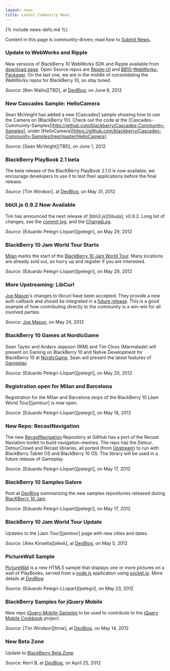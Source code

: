 ```yaml
---
layout: news
title: Latest Community News
---
```

{% include news-defs.md %}

Content in this page is community-driven; read how to [Submit News](Submit_News.html).

### Update to WebWorks and Ripple
New versions of BlackBerry 10 WebWorks SDK and Ripple available from [download page](http://devblog.blackberry.com/2012/06/blackberry-10-webworks-sdk-ripple-update/).
Open Source repos are [Ripple-UI](https://github.com/blackberry/Ripple-UI) and
[BB10-WebWorks-Packager](https://github.com/blackberry/BB10-Webworks-Packager).
On the last one, we are in the middle of consolidating the WebWorks repos for BlackBerry 10, so stay tuned.

_Source_: [Ken Wallis][TBD], at [DevBlog](), on June 6, 2012

### New Cascades Sample: HelloCamera
Sean McVeight has added a new [Cascades] sample showing how to use the Camera on [BlackBerry 10].
Check out the code at the [Cascades-Community-Samples][http://github.com/blackberry/Cascades-Community-Samples],
under [HelloCamera][https://github.com/blackberry/Cascades-Community-Samples/tree/master/HelloCamera].

_Source_: [Sean McVeight][TBD], on June 1, 2012

### BlackBerry PlayBook 2.1 beta
The beta release of the BlacKBerry PlayBook 2.1.0 is now available; we encourage developers to use it to test
their applications before the final release.

_Source_: [Tim Windsor], at [DevBlog](http://devblog.blackberry.com/2012/05/blackberry-playbook-2-1-0-beta/), on May 31, 2012

### bbUI.js 0.9.2 Now Available
Tim has announced the next release of [bbUI.js][bbuijs], v0.9.2. Long list of changes, see the [commit log](https://github.com/blackberry/bbUI.js/commit/5aa6175b88189f1f78341786619561fce1c5f1f4),
and the [ChangeLog](https://github.com/blackberry/bbUI.js/blob/master/CHANGELOG.md#version-092).

_Source_: [Eduardo Pelegri-Llopart][pelegri], on May 29, 2012 

### BlackBerry 10 Jam World Tour Starts
[Milan](http://www.blackberryjamworldtour.com/milan) marks the start of the
[BlackBerry 10 Jam World Tour](http://www.blackberryjamworldtour.com).  Many locations are already sold out,
so hurry up and register if you are interested.

_Source_: [Eduardo Pelegri-Llopart][pelegri], on May 29, 2012 

### More Upstreaming: LibCurl
[Joe Mason](http://twitter.com/joenotcharles)'s changes to libcurl have been accepted.  They provide a new auth callback
and should be integrated in a [future release](http://curl.haxx.se/mail/lib-2012-05/0138.html).  This is a good example
of how contributing directly to the community is a win-win for all involved parties.

_Source_: [Joe Mason](http://twitter.com/joenotcharles), on May 24, 2012

### BlackBerry 10 Games at NordicGame
Sean Taylor and Anders Jeppson (RIM) and Tim Closs (Marmalade) will present on Gaming on BlackBerry 10
and Native Development for BlackBerry 10 at [NordicGame](http://nordicgame.com/).
Sean will present the latest features of [Gameplay](http://github.com/blackberry/gameplay "Gameplay at our GitHub").  

_Source_: [Eduardo Pelegri-Llopart][pelegri], on May 20, 2012 

### Registration open for Milan and Barcelona
Registration for the Milan and Barcelona stops of the BlackBerry 10 [Jam World Tour][jamtour] is now open.  

_Source_: [Eduardo Pelegri-Llopart][pelegri], on May 18, 2012  

### New Repo: RecastNavigation
The new [RecastNavigation](https://github.com/blackberry/recastnavigation) Repository at GitHub
has a port of the Recast Naviation toolkit to build navigation-meshes.  The repo has the Detour, DetourCrowd
and Recast libraries, all ported (from [Upstream](http://code.google.com/p/recastnavigation/ "RecastNavigation Upstream")) to run with BlackBerry Tablet OS and BlackBerry 10 OS.
The library will be used in a future release of Gameplay.  

_Source_: [Eduardo Pelegri-Llopart][pelegri], on May 17, 2012


### BlackBerry 10 Samples Galore
Post at [DevBlog](http://devblog.blackberry.com/2012/05/blackberry-10-samples/ "BlackBerry 10 Samples Galore") summarizing the new samples repositories released during [BlacKBerry 10 Jam](http://www.blackberryjamconference.com/).  

_Source_: [Eduardo Pelegri-Llopart][pelegri], on May 17, 2012  


### BlackBerry 10 Jam World Tour Update
Updates to the [Jam Tour][jamtour] page with new cities and dates.  

_Source_: [Alex Kinsella][alexk], at [DevBlog](http://devblog.blackberry.com/2012/05/blackberry_10_jam_world_tour_update_2/ "BlackBerry 10 Jam World Tour Update"), on May 5, 2012   

### PictureWall Sample
[PictureWall](http://github.com/blackberry/picturewall) is a new HTML5 sample that displays one or more pictures
on a _wall_ of PlayBooks, served from a [node.js](http://nodejs.org/) application
using [socket.io](http://socket.io/).
More details at [DevBlog](http://devblog.blackberry.com/2012/05/picturewall-html5-sample/)

_Source_: [Eduardo Pelegri-LLopart][pelegri], on May 23, 2012

### BlackBerry Samples for jQuery Mobile
New repo [jQuery-Mobile-Samples](http://github.com/blackberry/jquery-mobile-samples) to be used
to contribute to the [jQuery Mobile Cookbook](http://jquerymobilecookbook.com/) project.  

_Source_: [Tim Windsor][timw], at [DevBlog](http://devblog.blackberry.com/2012/05/jquery-mobile-blackberry-samples/ "BlackBerry Samples for jQuery Mobile"), on May 14, 2012   


### New Beta Zone
Update to [BlackBerry Beta Zone](http://blackberry.com/beta).  

_Source_: Kerri B, at [DevBlog](http://blogs.blackberry.com/2012/04/new-blackberry-beta-zone/ "Experience a New BlackBerry Beta Zone"), on April 25, 2012  

